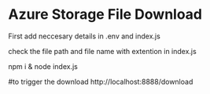 # Azure Storage File Download


First add neccesary details in .env and index.js

check the file path and file name with extention in index.js


npm i &  node index.js

#to trigger the download
http://localhost:8888/download